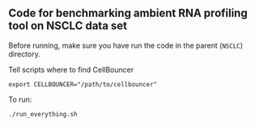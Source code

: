 ## Code for benchmarking ambient RNA profiling tool on NSCLC data set

Before running, make sure you have run the code in the parent (`NSCLC`) directory.

Tell scripts where to find CellBouncer
```
export CELLBOUNCER="/path/to/cellbouncer"
```

To run:
```
./run_everything.sh
```
